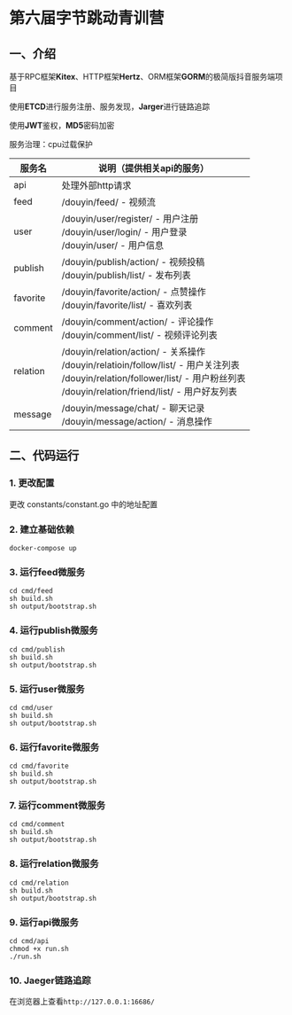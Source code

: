 # 第六届字节跳动青训营

## 一、介绍

基于RPC框架**Kitex**、HTTP框架**Hertz**、ORM框架**GORM**的极简版抖音服务端项目

使用**ETCD**进行服务注册、服务发现，**Jarger**进行链路追踪

使用**JWT**鉴权，**MD5**密码加密

服务治理：cpu过载保护

| 服务名      | 说明（提供相关api的服务）                                                                                                                                                            | 
|----------|---------------------------------------------------------------------------------------------------------------------------------------------------------------------------|
| api      | 处理外部http请求                                                                                                                                                                |
| feed     | /douyin/feed/ - 视频流                                                                                                                                                       |
| user     | /douyin/user/register/ - 用户注册 <br/> /douyin/user/login/ - 用户登录 <br/> /douyin/user/ - 用户信息                                                                                 |
| publish  | /douyin/publish/action/ - 视频投稿 <br/> /douyin/publish/list/ - 发布列表                                                                                                         |
| favorite | /douyin/favorite/action/ - 点赞操作 <br/>   /douyin/favorite/list/ - 喜欢列表                                                                                                     | 
| comment  | /douyin/comment/action/ - 评论操作 <br/> /douyin/comment/list/ - 视频评论列表                                                                                                       |
| relation | /douyin/relation/action/ - 关系操作 <br/> /douyin/relatioin/follow/list/ - 用户关注列表 <br/> /douyin/relation/follower/list/ - 用户粉丝列表 <br/> /douyin/relation/friend/list/ - 用户好友列表 |
| message  | /douyin/message/chat/ - 聊天记录 <br/> /douyin/message/action/ - 消息操作                                                                                                         |

## 二、代码运行

### 1. 更改配置

更改 constants/constant.go 中的地址配置

### 2. 建立基础依赖

```shell
docker-compose up
```

### 3. 运行feed微服务

```shell
cd cmd/feed
sh build.sh
sh output/bootstrap.sh
```

### 4. 运行publish微服务

```shell
cd cmd/publish
sh build.sh
sh output/bootstrap.sh
```

### 5. 运行user微服务

```shell
cd cmd/user
sh build.sh
sh output/bootstrap.sh
```

### 6. 运行favorite微服务

```shell
cd cmd/favorite
sh build.sh
sh output/bootstrap.sh
```

### 7. 运行comment微服务

```shell
cd cmd/comment
sh build.sh
sh output/bootstrap.sh
```

### 8. 运行relation微服务

```shell
cd cmd/relation
sh build.sh
sh output/bootstrap.sh
```

### 9. 运行api微服务

```shell
cd cmd/api
chmod +x run.sh
./run.sh
```

### 10. Jaeger链路追踪

在浏览器上查看`http://127.0.0.1:16686/`

